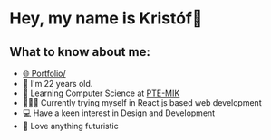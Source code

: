 <h1>Hey, my name is Kristóf👋</h1>
<h2>What to know about me:</h2>
<ul>
  <li><a href="https://kristofnyari.me/">🌐 Portfolio/</li></a>
  <li>👦 I'm 22 years old.</li>
  <li>📕 Learning Computer Science at <a href="https://english.mik.pte.hu/">PTE-MIK</a></li>
  <li>👨🏽‍💻 Currently trying myself in React.js based web development</li>
  <li>💻 Have a keen interest in Design and Development</li>
  <li>🤖 Love anything futuristic</li>
</ul>
